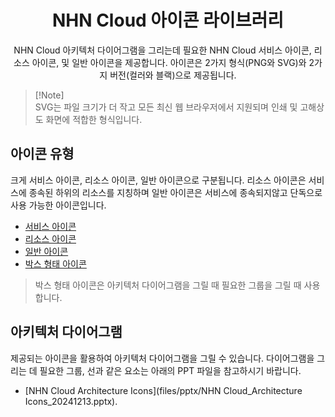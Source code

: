 <h1 align="center">NHN Cloud 아이콘 라이브러리</h1>
<p align="center">
NHN Cloud 아키텍처 다이어그램을 그리는데 필요한 NHN Cloud 서비스 아이콘, 리소스 아이콘, 및 일반 아이콘을 제공합니다. 
아이콘은 2가지 형식(PNG와 SVG)와 2가지 버전(컬러와 블랙)으로 제공됩니다.
</p>

> [!Note]\
> SVG는 파일 크기가 더 작고 모든 최신 웹 브라우저에서 지원되며 인쇄 및 고해상도 화면에 적합한 형식입니다.

## 아이콘 유형

크게 서비스 아이콘, 리소스 아이콘, 일반 아이콘으로 구분됩니다. 리소스 아이콘은 서비스에 종속된 하위의 리소스를 지칭하며 일반 아이콘은 서비스에 종속되지않고 단독으로 사용 가능한 아이콘입니다.

* [서비스 아이콘](service_icons/service_icons.md)
* [리소스 아이콘](service_icons/resource_icons.md)
* [일반 아이콘](general_icons/general_icons.md)
* [박스 형태 아이콘](box_type/box_type.md)
> 박스 형태 아이콘은 아키텍처 다이어그램을 그릴 때 필요한 그룹을 그릴 때 사용합니다.

## 아키텍처 다이어그램

제공되는 아이콘을 활용하여 아키텍처 다이어그램을 그릴 수 있습니다. 다이어그램을 그리는 데 필요한 그룹, 선과 같은 요소는 아래의 PPT 파일을 참고하시기 바랍니다.
* [NHN Cloud Architecture Icons](files/pptx/NHN Cloud_Architecture Icons_20241213.pptx).

  
